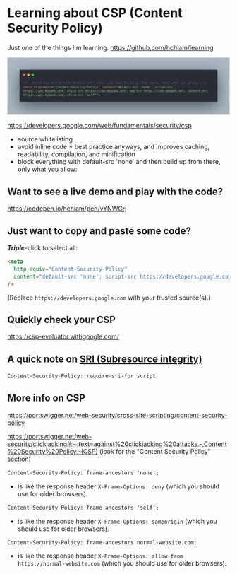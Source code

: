 # Learning about CSP (Content Security Policy)

Just one of the things I'm learning. <https://github.com/hchiam/learning>

![example CSP meta tag](https://github.com/hchiam/learning-csp/blob/master/example-csp.png "example CSP meta tag")

<https://developers.google.com/web/fundamentals/security/csp>

- source whitelisting
- avoid inline code = best practice anyways, and improves caching, readability, compilation, and minification
- block everything with default-src 'none' and then build up from there, only what you allow:

## Want to see a live demo and play with the code?

<https://codepen.io/hchiam/pen/vYNWGrj>

## Just want to copy and paste some code?

_**Triple**_-click to select all:

```html
<meta
  http-equiv="Content-Security-Policy"
  content="default-src 'none'; script-src https://developers.google.com; style-src https://developers.google.com; img-src https://developers.google.com; connect-src https://developers.google.com; child-src 'self'"
/>
```

(Replace `https://developers.google.com` with your trusted source(s).)

## Quickly check your CSP

<https://csp-evaluator.withgoogle.com/>

## A quick note on [SRI (Subresource integrity)](https://www.smashingmagazine.com/2019/04/understanding-subresource-integrity)

```html
Content-Security-Policy: require-sri-for script
```

## More info on CSP

https://portswigger.net/web-security/cross-site-scripting/content-security-policy

https://portswigger.net/web-security/clickjacking#:~:text=against%20clickjacking%20attacks.-,Content%20Security%20Policy,-(CSP) (look for the "Content Security Policy" section)

```html
Content-Security-Policy: frame-ancestors 'none';
```

- is like the response header `X-Frame-Options: deny` (which you should use for older browsers).

```html
Content-Security-Policy: frame-ancestors 'self';
```

- is like the response header `X-Frame-Options: sameorigin` (which you should use for older browsers).

```html
Content-Security-Policy: frame-ancestors normal-website.com;
```

- is like the response header `X-Frame-Options: allow-from https://normal-website.com` (which you should use for older browsers).
